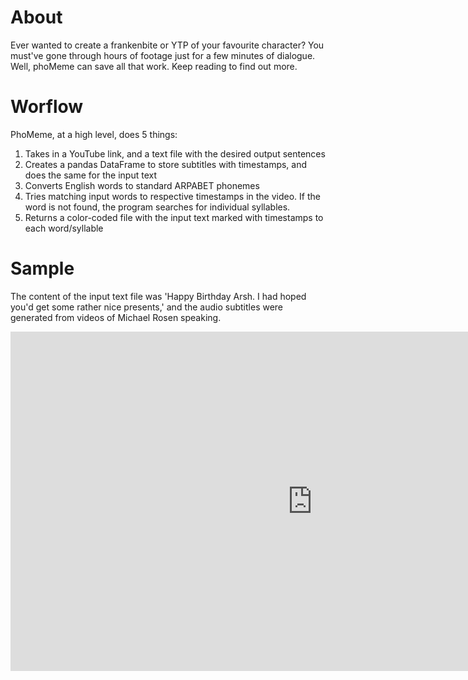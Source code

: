 <h1 id="about">About</h1>
<p>Ever wanted to create a frankenbite or YTP of your favourite character? You must&#39;ve gone through hours of footage
just for a few minutes of dialogue. Well, phoMeme can save all that work. Keep reading to find out more.</p>
<h1 id="worflow">Worflow</h1>
<p>PhoMeme, at a high level, does 5 things:</p>
<ol>
<li>Takes in a YouTube link, and a text file with the desired output sentences</li>
<li>Creates a pandas DataFrame to store subtitles with timestamps, and does the same for the input text</li>
<li>Converts English words to standard ARPABET phonemes</li>
<li>Tries matching input words to respective timestamps in the video. If the word is not found, the program searches for individual syllables.</li>
<li>Returns a color-coded file with the input text marked with timestamps to each word/syllable</li>
</ol>
<h1>Sample</h1>
<p>The content of the input text file was 'Happy Birthday Arsh. I had hoped you'd get some rather nice presents,' and the audio subtitles were generated from videos of Michael Rosen speaking. </p>

<iframe width="965" height="543" src="https://www.youtube.com/embed/0NSTNlePDcA" frameborder="0" allow="accelerometer; autoplay; clipboard-write; encrypted-media; gyroscope; picture-in-picture" allowfullscreen></iframe>
